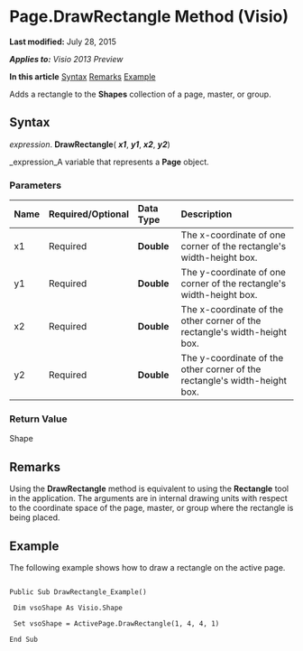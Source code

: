 
# Page.DrawRectangle Method (Visio)

 **Last modified:** July 28, 2015

 _**Applies to:** Visio 2013 Preview_

 **In this article**
 [Syntax](#sectionSection0)
 [Remarks](#sectionSection1)
 [Example](#sectionSection2)


Adds a rectangle to the  **Shapes** collection of a page, master, or group.

## Syntax
<a name="sectionSection0"> </a>

 _expression_. **DrawRectangle**( **_x1_**,  **_y1_**,  **_x2_**,  **_y2_**)

 _expression_A variable that represents a  **Page** object.


### Parameters



|**Name**|**Required/Optional**|**Data Type**|**Description**|
|:-----|:-----|:-----|:-----|
|x1|Required| **Double**|The x-coordinate of one corner of the rectangle's width-height box.|
|y1|Required| **Double**|The y-coordinate of one corner of the rectangle's width-height box.|
|x2|Required| **Double**|The x-coordinate of the other corner of the rectangle's width-height box.|
|y2|Required| **Double**|The y-coordinate of the other corner of the rectangle's width-height box.|

### Return Value

Shape


## Remarks
<a name="sectionSection1"> </a>

Using the  **DrawRectangle** method is equivalent to using the **Rectangle** tool in the application. The arguments are in internal drawing units with respect to the coordinate space of the page, master, or group where the rectangle is being placed.


## Example
<a name="sectionSection2"> </a>

The following example shows how to draw a rectangle on the active page.


```
 
Public Sub DrawRectangle_Example() 
 
 Dim vsoShape As Visio.Shape 
 
 Set vsoShape = ActivePage.DrawRectangle(1, 4, 4, 1) 
 
End Sub 

```

